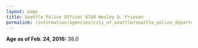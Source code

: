 ```yaml
---
layout: page
title: Seattle Police Officer 6744 Wesley D. Friesen
permalink: /information/agencies/city_of_seattle/seattle_police_department/copbook/6744/
---
```


**Age as of Feb. 24, 2016:** 38.0
